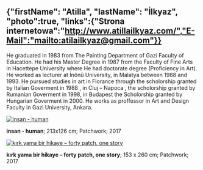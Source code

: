 {"firstName": "Atilla",
"lastName": "İlkyaz",
"photo":true,
"links":{"Strona internetowa":"http://www.atillailkyaz.com/","E-Mail":"mailto:atilailkyaz@gmail.com"}}
---
He graduated in 1983 from The Painting Department of Gazi Faculty of Education. He had his Master Degree in 1987 from the Faculty of Fine Arts in Hacettepe University where He had doctorate degree (Proficiency in Art). He worked as lecturer at İnönü University, in Malatya between 1988 and 1993. He pursued studies in art in Florance through the scholorship granted by Italian Goverment in 1988 , in Cluj – Napoca , the scholorship granted by Rumanian Goverment in 1998, in Budapest the Scholorship granted by Hungarian Goverment in 2000. He works as proffessor in Art and Design Faculty in Gazi University, Ankara.

[![insan - human](img/image_1.jpg)](img/image_1.jpg)

__insan - human__; 213x126 cm; Patchwork; 2017

[![kırk yama bir hikaye – forty patch, one story](img/image_2.jpg)](img/image_2.jpg)

__kırk yama bir hikaye – forty patch, one story__; 153 x 260 cm; Patchwork; 2017